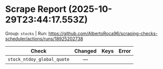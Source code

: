 # Scrape Report (2025-10-29T23:44:17.553Z)

Group: `stocks`  |  Run: https://github.com/AlbertoRoca96/scraping-checks-scheduler/actions/runs/18925202738

| Check | Changed | Keys | Error |
|---|:---:|:--|:--|
| `stock_ntdoy_global_quote` | — |  |  |
